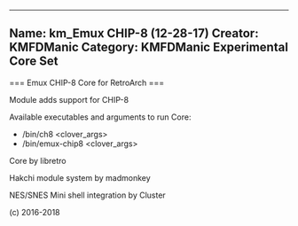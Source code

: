 -----------------------
Name: km_Emux CHIP-8 (12-28-17)
Creator: KMFDManic
Category: KMFDManic Experimental Core Set
-----------------------
=== Emux CHIP-8 Core for RetroArch ===

Module adds support for CHIP-8

Available executables and arguments to run Core:
- /bin/ch8 <rom> <clover_args>
- /bin/emux-chip8 <rom> <clover_args>

Core by libretro

Hakchi module system by madmonkey

NES/SNES Mini shell integration by Cluster

(c) 2016-2018
